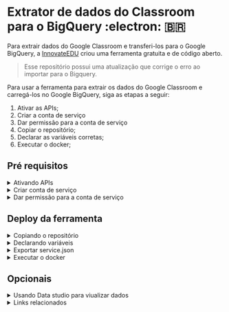 # Extrator de dados do Classroom para o BigQuery :electron: :brazil:

Para extrair dados do Google Classroom e transferi-los para o Google BigQuery, a [InnovateEDU](https://www.innovateedunyc.org/) criou uma ferramenta gratuita e de código aberto.

> Esse repositório possui uma atualização que corrige o erro ao importar para o Bigquery.

Para usar a ferramenta para extrair os dados do Google Classroom e carregá-los no Google BigQuery, siga as etapas a seguir:

1. Ativar as APIs;
2. Criar a conta de serviço
3. Dar permissão para a conta de serviço
4. Copiar o repositório;
5. Declarar as variáveis corretas;
6. Executar o docker;

## Pré requisitos

<details>
<summary> Ativando APIs </summary><br/>

Algumas APIs precisam ser ativadas no projeto do Google Cloud. Você pode ativá-las usando o console do Google Cloud ou comando no cloud shell

```shell
gcloud services enable classroom.googleapis.com
gcloud services enable admin.googleapis.com
```

</details>


<details>
<summary> Criar conta de serviço </summary><br/>

Uma conta de serviço é necessária para usar o conector.

para criar uma conta de serviço acesse seu projeto do Google Cloud , vá para IAM & Admin > Contas de serviço. Clique em Criar conta de serviço . 

Você também pode usar o link abaixo para ir direto para a página.

[Criar conta de serviço](https://console.cloud.google.com/iam-admin/serviceaccounts/create)

- Crie um nome para sua conta de serviço. Por exemplo, **Classroom Connector**;
- Clique em Criar;
- Atribua a esta conta a função **BigQuery Admin**; (Proprietário)
- Clique em criar;

Depois de ter criado a conta de serviço 

- CLique nos **3 pontos** ( Ações) > **Gerenciar chaves**
- Clique em **Adicionar chave** > **Criar nova chave** e baixe o arquivo JSON que contém a chave privada para esta conta de serviço;
- Clique em Concluído.

> Guarde esse arquivo para fazer o upload nos próximos passos 
</details>


<details>
<summary> Dar permissão para a conta de serviço </summary><br/>

Para a conta de serviço ser utilizada como conector é necessário você dar permissões pra ela no **Google Admin Console**. Cada conta de serviço tem um ID exclusivo. Selecione a conta de serviço recém-criada em seu console Cloud e anote o ID exclusivo associado.
  
![image](https://user-images.githubusercontent.com/110038530/232064617-39607621-afd1-4a04-acf6-ac165e86abd1.png)

  [Exibir contas de serviço](https://console.cloud.google.com/iam-admin/serviceaccounts)

No console de admin vá até **Segurança** > **Controle de dados e acesso** > **Controles de API** > Role a página e vá em **Gerenciar delegação em todo o domínio**

- Clique em Adicionar novo
- Cole o ID exclusivo de suas contas de serviço
- Copie e cole o texto abaixo na caixa de escopos oAuth
- Clique em **Autorizar**

```
https://www.googleapis.com/auth/admin.directory.orgunit,
https://www.googleapis.com/auth/admin.reports.usage.readonly,
https://www.googleapis.com/auth/classroom.announcements,
https://www.googleapis.com/auth/classroom.courses,
https://www.googleapis.com/auth/classroom.coursework.students,
https://www.googleapis.com/auth/classroom.guardianlinks.students,
https://www.googleapis.com/auth/classroom.profile.emails,
https://www.googleapis.com/auth/classroom.rosters,
https://www.googleapis.com/auth/classroom.student-submissions.students.readonly,
https://www.googleapis.com/auth/classroom.topics
```
<details>
<summary> O que cada uma dessas permissões faz  </summary><br/>
  
  
| API | Descrição|
|-----|-----|
| admin.directory.orgunit     | Permite ler e gerenciar unidades organizacionais no Google Workspace.|
| admin.reports.usage.readonly| Permite ler os relatórios de uso do Google Workspace, como a atividade do Gmail, do Google Drive e do Google Meet.|
| classroom.announcements     | Permite visualizar e gerenciar anúncios no Google Sala de Aula.  |
| classroom.courses           | Permite ver, editar, criar e excluir turmas no Google Sala de Aula. |
| classroom.coursework.students| Permite gerenciar o trabalho do curso e as notas dos alunos nas turmas do Google Sala de Aula em que você é o professor.|
| classroom.guardianlinks.students| Permite visualizar e gerenciar os responsáveis pelos alunos nas turmas do Google Sala de Aula em que você é o professor.|
| classroom.profile.emails    | Permite visualizar o endereço de e-mail de pessoas em suas turmas no Google Sala de Aula.|
| classroom.rosters           | Permite gerenciar as listas de alunos nas turmas do Google Sala de Aula em que você é o professor.|
| classroom.student-submissions.students.readonly| Permite visualizar o trabalho do curso e as notas dos alunos nas turmas do Google Sala de Aula em que você é o professor ou administrador. |
| classroom.topics            | Permite ver, criar e editar tópicos nas turmas do Google Sala de Aula.|

  
  
  
[Lista de todas as permissões](https://developers.google.com/resources/api-libraries/documentation/classroom/v1/cpp/latest/classgoogle__classroom__api_1_1ClassroomService_1_1SCOPES.html)
</details>
</details>

## Deploy da ferramenta

<details>
<summary> Copiando o repositório </summary><br/>

Para começar, você precisará de um projeto do Google Cloud para executar o script e ter acesso de administrador do Google. Em seguida, acesse o Cloud Shell e execute o comando 

```shell
gcloud config set project <<PROJECT_ID>>
```
para configurar seu projeto. Em seguida, clone o repositório do GitHub usando o comando 
```
git clone https://github.com/InnovateEDU-NYC/google_classroom.git
```
  
</details>

<details>
<summary> Declarando variáveis </summary><br/>

No editor de arquivos do Google Shell, clique em "Exibir → Alternar arquivos ocultos" para mostrar o arquivo .env-sample na pasta do projeto. 

Crie um novo arquivo chamado .env na raiz do projeto e configure as variáveis:
```shell
mv .env-sample .env
```  
>Caso você prefira, edite os arquivos com o **nano**
  
Adicione dados as seguintes variáveis:
  
```
ACCOUNT_EMAIL =
STUDENT_ORG_UNIT =
SCHOOL_YEAR_START =
DB =
DB_SCHEMA = 
```
Descrição das variáveis:

**ACCOUNT_EMAIL** = E-mail da conta de administrador que será usada para extrair dados.

**STUDENT_ORG_UNIT** = Define a OU ou deixe em branco para obter todos os alunos

**SCHOOL_YEAR_START**= data de início da sua escola usando o formato AAAA-MM-DD (ano - mês - dia).

**DB** = defina como o ID do seu projeto do Google Cloud.

**DB_SCHEMA** = Conjunto de dados do BigQuery em que você deseja que o conector crie as tabelas do Google Sala de Aula.
</details>

<details>
<summary> Exportar service.json </summary><br/>
  
> Antes de executar o docker clique nas 3 bolinhas no menu superior do cloud shell e faça o upload do JSON da conta de serviço recém-criada. **Renomeie o arquivo para service.json**
{.is-info}

```shell
mv <nome_arquivo> service.json
```
Mais um passo é dar permissão para os arquivos .env e services.json
```shell
chmod +x .env
chmod +x service.json
```

  
</details>


<details>
<summary> Executar o docker </summary><br/>
  
  Os comandos abaixo mostrarão como criar sua imagem do Docker e executar o script. Ao usar o Cloud Shell, essas duas etapas devem ser concluídas sempre que você quiser atualizar os dados no BigQuery.

o primeiro passo é construir a imagem docker, na pasta do repositório execute o comando: 
```shell
docker build -t google_classroom .
```


Recomendamos que você primeiro execute este script com o  sinalizador **--course** para puxar apenas um subconjunto de  dados do Classroom. Isso permitirá que você verifique se tudo foi instalado e configurado corretamente.

```shell
docker run --rm -it google_classroom --courses
```
Se você receber um erro, tente adicionar o sinalizador **--debug** ao comando acima. Isso fará com que o script registre informações adicionais que podem ajudar na solução do erro.

Se o comando acima for bem-sucedido, você estará pronto para buscar dados de todos os endpoints da Classroom API.

```shell
docker run --rm -it google_classroom --all
```
> Para executar testes, execute o seguinte comando: 
```shell
docker run --rm -it google_classroom --test
```  
<details>
<summary> Lista de tags para usar com o comando  </summary><br/>
  
Abaixo estão todos os sinalizadores disponíveis para este script.
```shell
--all
--usage
--courses
--topics
--coursework
--students
--teachers
--guardians
--submissions
--invites
--aliases
--invitations
--announcements
```
  
</details>
</details>

## Opcionais
  
<details>
<summary> Usando Data studio para viualizar dados </summary><br/>
  
A innovateedu também publicou um modelo de relatório do Data Studio que facilita a visualização desses dados. Depois de criar as tabelas do Google Classroom em seu BigQuery, siga as etapas abaixo para copiar nosso relatório em seu Data Studio.


### Copiar a fonta de dados 
  
Antes de poder copiar o próprio relatório, você precisará copiar a fonte de dados para sua instância do Data Studio.

[Copiar fonte de dados](https://lookerstudio.google.com/u/0/datasources/1J_nWVVc9MpiEqJGdiAN757U4j9-Oqynd)

- No canto superior direito, clique em copiar;![image](https://user-images.githubusercontent.com/110038530/232074171-2d7f0f96-4895-4c78-b5c6-fcfb14135ead.png)
- Na caixa de diálogo de confirmação, clique em Copiar fonte de dados;
- Para selecionar a sua tabela, vá em **Projetos recentes** e selecione o seu **projeto** > **conjunto de dados** > **tabela**;
- Clique em **Reconectar** > aplicar .

### Modelo de relatório

[Copiar modelo de relatório](https://lookerstudio.google.com/u/0/reporting/1_BpTpJnFGNgXBGQ3WhbgDIqDziHCNw6O/page/rUWQB/preview)
  
- Clique em **Usar meus próprios dados**;
- Selecione o seu dataset do BigQuery , vá em **Projetos recentes** e selecione o seu **projeto** > **conjunto de dados** > **tabela**;
- Clique em **Adicionar**.


É isso! Agora você pode fazer qualquer modificação que desejar no SQL por trás da fonte de dados ou no próprio relatório do Data Studio.
  
</details>

<details>
<summary> Links relacionados </summary><br/>
 
Para verificar mais projetos da landing zone [Clique aqui](https://www.landingzone.org/);

Para verificar o relatório original [Clique aqui](https://innovateedu-nyc.github.io/google_classroom/index.html);

Para acessar o Repositório github [Clique aqui](https://github.com/InnovateEDU-NYC/google_classroom).  
  
</details>  

